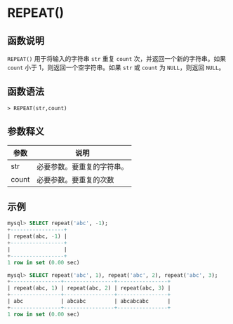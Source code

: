 # **REPEAT()**

## **函数说明**

`REPEAT()` 用于将输入的字符串 `str` 重复 `count` 次，并返回一个新的字符串。如果 `count` 小于 1，则返回一个空字符串。如果 `str` 或 `count` 为 `NULL`，则返回 `NULL`。

## **函数语法**

```
> REPEAT(str,count)
```

## **参数释义**

|  参数   | 说明  |
|  ----  | ----  |
| str | 必要参数。要重复的字符串。|
| count | 必要参数。要重复的次数|

## **示例**

```sql
mysql> SELECT repeat('abc', -1);
+-----------------+
| repeat(abc, -1) |
+-----------------+
|                 |
+-----------------+
1 row in set (0.00 sec)

mysql> SELECT repeat('abc', 1), repeat('abc', 2), repeat('abc', 3);
+----------------+----------------+----------------+
| repeat(abc, 1) | repeat(abc, 2) | repeat(abc, 3) |
+----------------+----------------+----------------+
| abc            | abcabc         | abcabcabc      |
+----------------+----------------+----------------+
1 row in set (0.00 sec)
```
